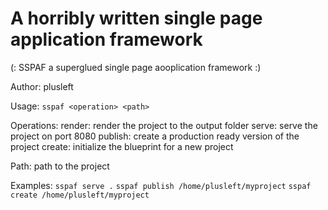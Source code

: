 # A horribly written single page application framework

(: SSPAF a superglued single page aooplication framework :)

Author: plusleft

Usage: `sspaf <operation> <path>`

Operations:
    render: render the project to the output folder
    serve: serve the project on port 8080
    publish: create a production ready version of the project
    create: initialize the blueprint for a new project

Path:
    path to the project

Examples:
    `sspaf serve .`
    `sspaf publish /home/plusleft/myproject`
    `sspaf create /home/plusleft/myproject`